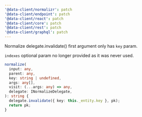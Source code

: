```yaml
---
'@data-client/normalizr': patch
'@data-client/endpoint': patch
'@data-client/react': patch
'@data-client/core': patch
'@data-client/rest': patch
'@data-client/graphql': patch
---
```


Normalize delegate.invalidate() first argument only has `key` param.

`indexes` optional param no longer provided as it was never used.


```ts
normalize(
  input: any,
  parent: any,
  key: string | undefined,
  args: any[],
  visit: (...args: any) => any,
  delegate: INormalizeDelegate,
): string {
  delegate.invalidate({ key: this._entity.key }, pk);
  return pk;
}
```